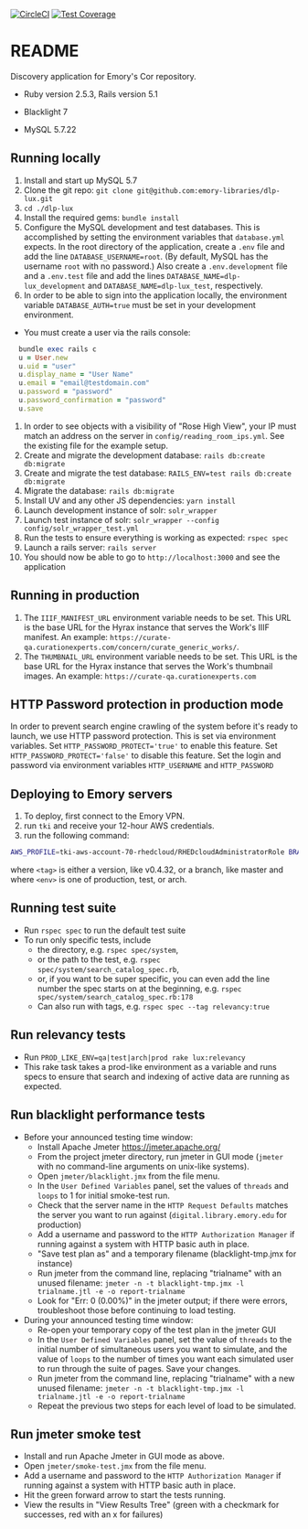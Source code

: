 [![CircleCI](https://circleci.com/gh/emory-libraries/dlp-lux.svg?style=svg)](https://circleci.com/gh/emory-libraries/dlp-lux)
[![Test Coverage](https://api.codeclimate.com/v1/badges/a0d9d34d60d7f3ffe2c2/test_coverage)](https://codeclimate.com/github/emory-libraries/dlp-lux/test_coverage)

# README

Discovery application for Emory's Cor repository.

* Ruby version 2.5.3, Rails version 5.1

* Blacklight 7

* MySQL 5.7.22

## Running locally

1. Install and start up MySQL 5.7
1. Clone the git repo: `git clone git@github.com:emory-libraries/dlp-lux.git`
1. `cd ./dlp-lux`
1. Install the required gems: `bundle install`
1. Configure the MySQL development and test databases. This is accomplished by setting the environment variables that `database.yml` expects. In the root directory of the application, create a `.env` file and add the line `DATABASE_USERNAME=root`. (By default, MySQL has the username `root` with no password.) Also create a `.env.development` file and a `.env.test` file and add the lines `DATABASE_NAME=dlp-lux_development` and `DATABASE_NAME=dlp-lux_test`, respectively.
1. In order to be able to sign into the application locally, the environment variable `DATABASE_AUTH=true` must be set in your development environment.
  * You must create a user via the rails console:
  ```ruby
    bundle exec rails c
    u = User.new
    u.uid = "user"
    u.display_name = "User Name"
    u.email = "email@testdomain.com"
    u.password = "password"
    u.password_confirmation = "password"
    u.save
  ```
1. In order to see objects with a visibility of "Rose High View", your IP must match an address on the server in `config/reading_room_ips.yml`. See the existing file for the example setup.
1. Create and migrate the development database: `rails db:create db:migrate`
1. Create and migrate the test database: `RAILS_ENV=test rails db:create db:migrate`
1. Migrate the database: `rails db:migrate`
1. Install UV and any other JS dependencies: `yarn install`
1. Launch development instance of solr: `solr_wrapper`
1. Launch test instance of solr: `solr_wrapper --config config/solr_wrapper_test.yml`
1. Run the tests to ensure everything is working as expected: `rspec spec`
1. Launch a rails server: `rails server`
1. You should now be able to go to `http://localhost:3000` and see the application

## Running in production

1. The `IIIF_MANIFEST_URL` environment variable needs to be set. This URL is the base
URL for the Hyrax instance that serves the Work's IIIF manifest. An example:
`https://curate-qa.curationexperts.com/concern/curate_generic_works/`.
1. The `THUMBNAIL_URL` environment variable needs to be set. This URL is the base URL for the Hyrax instance that serves the Work's thumbnail images. An example: `https://curate-qa.curationexperts.com`

## HTTP Password protection in production mode
In order to prevent search engine crawling of the system before it's ready to launch, we use HTTP password protection. This is set via environment variables.
Set `HTTP_PASSWORD_PROTECT='true'` to enable this feature.
Set `HTTP_PASSWORD_PROTECT='false'` to disable this feature.
Set the login and password via environment variables `HTTP_USERNAME` and `HTTP_PASSWORD`

## Deploying to Emory servers

1. To deploy, first connect to the Emory VPN.
1. run `tki` and receive your 12-hour AWS credentials.
1. run the following command:
```bash
AWS_PROFILE=tki-aws-account-70-rhedcloud/RHEDcloudAdministratorRole BRANCH=<tag> bundle exec cap <env> deploy
```
where `<tag>` is either a version, like v0.4.32, or a branch, like master and
where `<env>` is one of production, test, or arch.

## Running test suite
* Run `rspec spec` to run the default test suite
* To run only specific tests, include
  * the directory, e.g. `rspec spec/system`,
  * or the path to the test, e.g. `rspec spec/system/search_catalog_spec.rb`,
  * or, if you want to be super specific, you can even add the line number the spec starts on at the beginning, e.g. `rspec spec/system/search_catalog_spec.rb:178`
  * Can also run with tags, e.g. `rspec spec --tag relevancy:true`

## Run relevancy tests
* Run `PROD_LIKE_ENV=qa|test|arch|prod rake lux:relevancy`
* This rake task takes a prod-like environment as a variable and runs specs to ensure that search and indexing of active data are running as expected.

## Run blacklight performance tests
* Before your announced testing time window:
  *   Install Apache Jmeter https://jmeter.apache.org/
  *   From the project jmeter directory, run jmeter in GUI mode (`jmeter` with no command-line arguments on unix-like systems).
    *   Open `jmeter/blacklight.jmx` from the file menu.
    *   In the `User Defined Variables` panel, set the values of `threads` and `loops` to 1 for initial smoke-test run.
    *   Check that the server name in the `HTTP Request Defaults` matches the server you want to run against (`digital.library.emory.edu` for production)
    *   Add a username and password to the `HTTP Authorization Manager` if running against a system with HTTP basic auth in place.
    *   "Save test plan as" and a temporary filename (blacklight-tmp.jmx for instance)
  *   Run jmeter from the command line, replacing "trialname" with an unused filename: `jmeter -n -t blacklight-tmp.jmx -l trialname.jtl -e -o report-trialname`
  *   Look for "Err: 0 (0.00%)" in the jmeter output; if there were errors, troubleshoot those before continuing to load testing.
* During your announced testing time window:
  *   Re-open your temporary copy of the test plan in the jmeter GUI
  *   In the `User Defined Variables` panel, set the value of `threads` to the initial number of simultaneous users you want to simulate, and the value of `loops` to the number of times you want each simulated user to run through the suite of pages.  Save your changes.
  *   Run jmeter from the command line, replacing "trialname" with a new unused filename: `jmeter -n -t blacklight-tmp.jmx -l trialname.jtl -e -o report-trialname`
  * Repeat the previous two steps for each level of load to be simulated.

## Run jmeter smoke test
* Install and run Apache Jmeter in GUI mode as above.
* Open `jmeter/smoke-test.jmx` from the file menu.
* Add a username and password to the `HTTP Authorization Manager` if running against a system with HTTP basic auth in place.
* Hit the green forward arrow to start the tests running.
* View the results in "View Results Tree" (green with a checkmark for successes, red with an x for failures)
